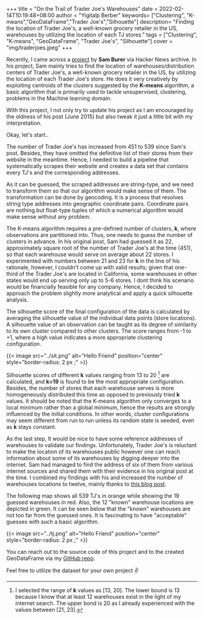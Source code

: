 +++
title = "On the Trail of Trader Joe's Warehouses"
date = 2022-02-14T10:19:48+08:00
author = "Yigitalp Berber"
keywords= ["Clustering", "K-means","GeoDataFrame","Trader Joe's","Silhouette"]
description= "Finding the location of Trader Joe's, a well-known grocery retailer in the US, warehouses by utilizing the location of each TJ stores."
tags = ["Clustering", "K-means", "GeoDataFrame", "Trader Joe's", "Silhouette"]
cover = "img/traderjoes.jpeg"
+++

Recently, I came across a [project](https://sburer.github.io/2015/06/02/Trader-Joes.html) by **Sam Burer** via Hacker News archive. In his project, Sam mainly tries to find the location of warehouses/distribution centers of Trader Joe's, a well-known grocery retailer in the US, by utilizing the location of each Trader Joe's store.  He does it very creatively by exploiting centroids of the clusters suggested by the **K-means** algorithm, a basic algorithm that is primarily used to tackle unsupervised, clustering, problems in the Machine learning domain. 

With this project, I not only try to update his project as I am encouraged by the oldness of his post (June 2015) but also tweak it just a little bit with my interpretation.

Okay, let's start..

The number of Trader Joe's has increased from 451 to 539 since Sam's post. Besides, they have omitted the definitive list of their stores from their website in the meantime. Hence, I needed to build a pipeline that systematically scrapes their website and creates a data set that contains every TJ's and the corresponding addresses. 

As it can be guessed, the scraped addresses are string-type, and we need to transform them so that our algorithm would make sense of them. The transformation can be done by geocoding. It is a process that resolves string type addresses into geographic coordinate pairs. Coordinate pairs are nothing but float-type tuples of which a numerical algorithm would make sense without any problem. 

The K-means algorithm requires a pre-defined number of clusters, **k**, where observations are partitioned into. Thus, one needs to guess the number of clusters in advance. In his original post, Sam had guessed it as 22, approximately square root of the number of Trader Joe's at the time (451), so that each warehouse would serve on average about 22 stores. I experimented with numbers between 21 and 23 for **k** in the line of his rationale, however, I couldn't come up with valid results; given that one-third of the Trader Joe's are located in California, some warehouses in other states would end up serving only up to 5-6 stores. I dont think his scenario would be financially feasible for any company. Hence, I decided to approach the problem slightly more analytical and apply a quick silhouette analysis.

The silhouette score of the final configuration of the data is calculated by averaging the silhouette value of the individual data points (store locations). A silhouette value of an observation can be taught as its degree of similarity to its own cluster compared to other clusters. The score ranges from -1 to +1, where a high value indicates a more appropriate clustering configuration.  

{{< image src="../sit.png" alt="Hello Friend" position="center" style="border-radius: 2 px ;" >}}


Silhouette scores of different **k** values ranging from 13 to 20 [^1] are calculated, and **k=19** is found to be the most appropriate configuration.  Besides, the number of stores that each warehouse serves is more homogeneously distributed this time as opposed to previously tried **k** values. It should be noted that the K-means algorithm only converges to a local minimum rather than a global minimum, hence the results are strongly influenced by the initial conditions. In other words, cluster configurations may seem different from run to run unless its random state is seeded, even as **k** stays constant.

[^1]: I selected the range of **k** values as [13, 20]. The lower bound is 13 because I know that at least 12 warehouses exist in the light of my internet search. The upper bond is 20 as I already experienced with the values between [21, 23].

As the last step, It would be nice to have some reference addresses of warehouses to validate our findings. Unfortunately, Trader Joe's is reluctant to make the location of its warehouses public however one can reach information about some of its warehouses by digging deeper into the internet. Sam had managed to find the address of six of them from various internet sources and shared them with their evidence in his original post at the time. I combined my findings with his and increased the number of warehouses locations to twelve, mainly thanks to [this blog post](https://panethos.wordpress.com/2015/08/15/charting-the-waters-of-trader-joes-distribution-network/).

The following map shows all 539 TJ's in orange while showing the 19 guessed warehouses in red. Also, the 12 "known" warehouse locations are depicted in green. It can be seen below that the "known" warehouses are not too far from the guessed ones. It is fascinating to have "acceptable" guesses with such a basic algorithm.


{{< image src="../tj.png" alt="Hello Friend" position="center" style="border-radius: 2 px ;" >}}

You can reach out to the source code of this project and to the created GeoDataFrame via my [GitHub repo](https://github.com/ytalp17/TJ).

Feel free to utilize the dataset for your own project :v:









